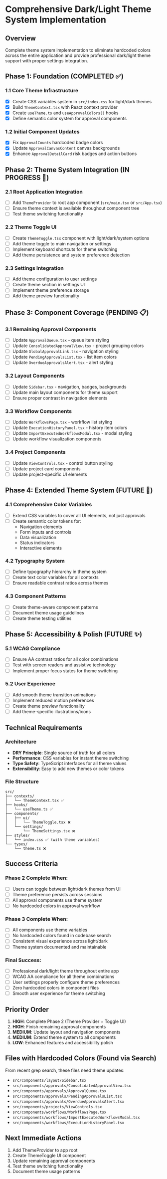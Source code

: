 # Comprehensive Dark/Light Theme System Implementation

## Overview

Complete theme system implementation to eliminate hardcoded colors across the entire application and provide professional dark/light theme support with proper settings integration.

## Phase 1: Foundation (COMPLETED ✅)

### 1.1 Core Theme Infrastructure

- [x] Create CSS variables system in `src/index.css` for light/dark themes
- [x] Build `ThemeContext.tsx` with React context provider
- [x] Create `useTheme.ts` and `useApprovalColors()` hooks
- [x] Define semantic color system for approval components

### 1.2 Initial Component Updates

- [x] Fix `ApprovalCounts` hardcoded badge colors
- [x] Update `ApprovalCanvasContent` canvas backgrounds
- [x] Enhance `ApprovalDetailCard` risk badges and action buttons

## Phase 2: Theme System Integration (IN PROGRESS 🚧)

### 2.1 Root Application Integration

- [ ] Add `ThemeProvider` to root app component (`src/main.tsx` or `src/App.tsx`)
- [ ] Ensure theme context is available throughout component tree
- [ ] Test theme switching functionality

### 2.2 Theme Toggle UI

- [ ] Create `ThemeToggle.tsx` component with light/dark/system options
- [ ] Add theme toggle to main navigation or settings
- [ ] Implement keyboard shortcuts for theme switching
- [ ] Add theme persistence and system preference detection

### 2.3 Settings Integration

- [ ] Add theme configuration to user settings
- [ ] Create theme section in settings UI
- [ ] Implement theme preference storage
- [ ] Add theme preview functionality

## Phase 3: Component Coverage (PENDING 📋)

### 3.1 Remaining Approval Components

- [ ] Update `ApprovalQueue.tsx` - queue item styling
- [ ] Update `ConsolidatedApprovalView.tsx` - project grouping colors
- [ ] Update `GlobalApprovalLink.tsx` - navigation styling
- [ ] Update `PendingApprovalsList.tsx` - list item colors
- [ ] Update `OverdueApprovalsAlert.tsx` - alert styling

### 3.2 Layout Components

- [ ] Update `Sidebar.tsx` - navigation, badges, backgrounds
- [ ] Update main layout components for theme support
- [ ] Ensure proper contrast in navigation elements

### 3.3 Workflow Components

- [ ] Update `WorkflowsPage.tsx` - workflow list styling
- [ ] Update `ExecutionHistoryPanel.tsx` - history item colors
- [ ] Update `ImportExecutedWorkflowsModal.tsx` - modal styling
- [ ] Update workflow visualization components

### 3.4 Project Components

- [ ] Update `ViewControls.tsx` - control button styling
- [ ] Update project card components
- [ ] Update project-specific UI elements

## Phase 4: Extended Theme System (FUTURE 🔮)

### 4.1 Comprehensive Color Variables

- [ ] Extend CSS variables to cover all UI elements, not just approvals
- [ ] Create semantic color tokens for:
  - Navigation elements
  - Form inputs and controls
  - Data visualization
  - Status indicators
  - Interactive elements

### 4.2 Typography System

- [ ] Define typography hierarchy in theme system
- [ ] Create text color variables for all contexts
- [ ] Ensure readable contrast ratios across themes

### 4.3 Component Patterns

- [ ] Create theme-aware component patterns
- [ ] Document theme usage guidelines
- [ ] Create theme testing utilities

## Phase 5: Accessibility & Polish (FUTURE ✨)

### 5.1 WCAG Compliance

- [ ] Ensure AA contrast ratios for all color combinations
- [ ] Test with screen readers and assistive technology
- [ ] Implement proper focus states for theme switching

### 5.2 User Experience

- [ ] Add smooth theme transition animations
- [ ] Implement reduced motion preferences
- [ ] Create theme preview functionality
- [ ] Add theme-specific illustrations/icons

## Technical Requirements

### Architecture

- **DRY Principle**: Single source of truth for all colors
- **Performance**: CSS variables for instant theme switching
- **Type Safety**: TypeScript interfaces for all theme values
- **Extensibility**: Easy to add new themes or color tokens

### File Structure

```
src/
├── contexts/
│   └── ThemeContext.tsx ✅
├── hooks/
│   └── useTheme.ts ✅
├── components/
│   ├── ui/
│   │   └── ThemeToggle.tsx ❌
│   └── settings/
│       └── ThemeSettings.tsx ❌
├── styles/
│   └── index.css ✅ (with theme variables)
└── types/
    └── theme.ts ❌
```

## Success Criteria

### Phase 2 Complete When:

- [ ] Users can toggle between light/dark themes from UI
- [ ] Theme preference persists across sessions
- [ ] All approval components use theme system
- [ ] No hardcoded colors in approval workflow

### Phase 3 Complete When:

- [ ] All components use theme variables
- [ ] No hardcoded colors found in codebase search
- [ ] Consistent visual experience across light/dark
- [ ] Theme system documented and maintainable

### Final Success:

- [ ] Professional dark/light theme throughout entire app
- [ ] WCAG AA compliance for all theme combinations
- [ ] User settings properly configure theme preferences
- [ ] Zero hardcoded colors in component files
- [ ] Smooth user experience for theme switching

## Priority Order

1. **HIGH**: Complete Phase 2 (Theme Provider + Toggle UI)
2. **HIGH**: Finish remaining approval components
3. **MEDIUM**: Update layout and navigation components
4. **MEDIUM**: Extend theme system to all components
5. **LOW**: Enhanced features and accessibility polish

## Files with Hardcoded Colors (Found via Search)

From recent grep search, these files need theme updates:

- `src/components/layout/Sidebar.tsx`
- `src/components/approvals/ConsolidatedApprovalView.tsx`
- `src/components/approvals/ApprovalQueue.tsx`
- `src/components/approvals/PendingApprovalsList.tsx`
- `src/components/approvals/OverdueApprovalsAlert.tsx`
- `src/components/projects/ViewControls.tsx`
- `src/components/workflows/WorkflowsPage.tsx`
- `src/components/workflows/ImportExecutedWorkflowsModal.tsx`
- `src/components/workflows/ExecutionHistoryPanel.tsx`

## Next Immediate Actions

1. Add ThemeProvider to app root
2. Create ThemeToggle UI component
3. Update remaining approval components
4. Test theme switching functionality
5. Document theme usage patterns

